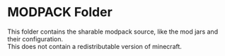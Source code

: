 # MODPACK Folder

This folder contains the sharable modpack source, like the mod jars and their configuration.
<br>This does not contain a redistributable version of minecraft.
